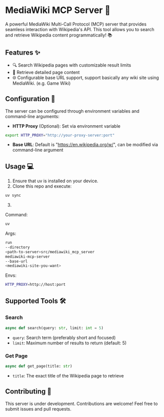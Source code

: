 # MediaWiki MCP Server 🚀

A powerful MediaWiki Multi-Call Protocol (MCP) server that provides seamless interaction with Wikipedia's API. This tool allows you to search and retrieve Wikipedia content programmatically! 📚

## Features ✨

- 🔍 Search Wikipedia pages with customizable result limits
- 📖 Retrieve detailed page content
- 🌐 Configurable base URL support, support basically any wiki site using MediaWiki. (e.g. Game Wiki)

## Configuration 🔧

The server can be configured through environment variables and command-line arguments:

- **HTTP Proxy** (Optional): Set via environment variable

```bash
export HTTP_PROXY="http://your-proxy-server:port"
```

- **Base URL**: Default is "<https://en.wikipedia.org/w/>", can be modified via command-line argument

## Usage 💻

1. Ensure that uv is installed on your device.
2. Clone this repo and execute:

```bash
uv sync
```

3.

Command:

```bash
uv
```

Args:

```bash
run
--directory
<path-to-server>src/mediawiki_mcp_server
mediawiki-mcp-server
--base-url
<mediawiki-site-you-want>
```

Envs:

```bash
HTTP_PROXY=http://host:port
```

## Supported Tools 🛠

### Search

```python
async def search(query: str, limit: int = 5)
```

- `query`: Search term (preferably short and focused)
- `limit`: Maximum number of results to return (default: 5)

### Get Page

```python
async def get_page(title: str)
```

- `title`: The exact title of the Wikipedia page to retrieve

## Contributing 🤝

This server is under development. Contributions are welcome! Feel free to submit issues and pull requests.
